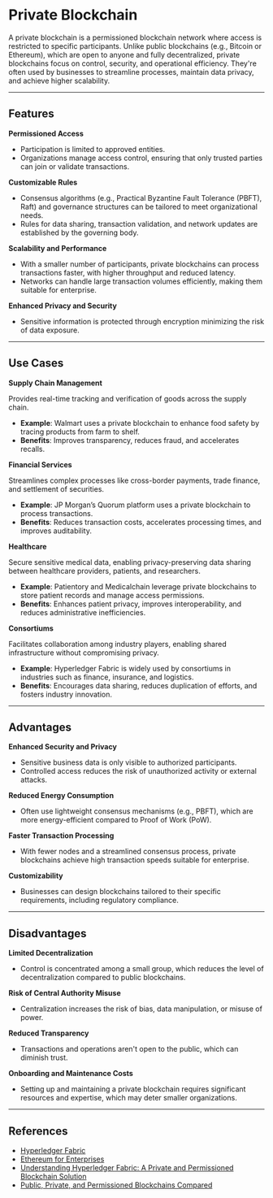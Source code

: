 # Private Blockchain

A private blockchain is a permissioned blockchain network where access is restricted to specific participants. Unlike public blockchains (e.g., Bitcoin or Ethereum), which are open to anyone and fully decentralized, private blockchains focus on control, security, and operational efficiency. They're often used by businesses to streamline processes, maintain data privacy, and achieve higher scalability.

---

## Features

**Permissioned Access**
   - Participation is limited to approved entities.  
   - Organizations manage access control, ensuring that only trusted parties can join or validate transactions.  

**Customizable Rules**
   - Consensus algorithms (e.g., Practical Byzantine Fault Tolerance (PBFT), Raft) and governance structures can be tailored to meet organizational needs.  
   - Rules for data sharing, transaction validation, and network updates are established by the governing body.

**Scalability and Performance**
   - With a smaller number of participants, private blockchains can process transactions faster, with higher throughput and reduced latency.  
   - Networks can handle large transaction volumes efficiently, making them suitable for enterprise.

**Enhanced Privacy and Security**
   - Sensitive information is protected through encryption minimizing the risk of data exposure.  
---

## Use Cases

**Supply Chain Management**

Provides real-time tracking and verification of goods across the supply chain.  
- **Example**: Walmart uses a private blockchain to enhance food safety by tracing products from farm to shelf.  
- **Benefits**: Improves transparency, reduces fraud, and accelerates recalls.

**Financial Services**

Streamlines complex processes like cross-border payments, trade finance, and settlement of securities.  
- **Example**: JP Morgan’s Quorum platform uses a private blockchain to process transactions.  
- **Benefits**: Reduces transaction costs, accelerates processing times, and improves auditability.

**Healthcare**

Secure sensitive medical data, enabling privacy-preserving data sharing between healthcare providers, patients, and researchers.  
- **Example**: Patientory and Medicalchain leverage private blockchains to store patient records and manage access permissions.  
- **Benefits**: Enhances patient privacy, improves interoperability, and reduces administrative inefficiencies.

**Consortiums**

Facilitates collaboration among industry players, enabling shared infrastructure without compromising privacy.  
- **Example**: Hyperledger Fabric is widely used by consortiums in industries such as finance, insurance, and logistics.  
- **Benefits**: Encourages data sharing, reduces duplication of efforts, and fosters industry innovation.

---

## Advantages

**Enhanced Security and Privacy**
   - Sensitive business data is only visible to authorized participants.  
   - Controlled access reduces the risk of unauthorized activity or external attacks.

**Reduced Energy Consumption**
   - Often use lightweight consensus mechanisms (e.g., PBFT), which are more energy-efficient compared to Proof of Work (PoW).  

**Faster Transaction Processing** 
   - With fewer nodes and a streamlined consensus process, private blockchains achieve high transaction speeds suitable for enterprise.  

**Customizability**  
   - Businesses can design blockchains tailored to their specific requirements, including regulatory compliance.

---

## Disadvantages

**Limited Decentralization**
   - Control is concentrated among a small group, which reduces the level of decentralization compared to public blockchains.  

**Risk of Central Authority Misuse**
   - Centralization increases the risk of bias, data manipulation, or misuse of power.  

**Reduced Transparency**
   - Transactions and operations aren't open to the public, which can diminish trust.  

**Onboarding and Maintenance Costs**
   - Setting up and maintaining a private blockchain requires significant resources and expertise, which may deter smaller organizations.

---

## References

- [Hyperledger Fabric](https://www.hyperledger.org/)  
- [Ethereum for Enterprises](https://ethereum.org/en/enterprise/)  
- [Understanding Hyperledger Fabric: A Private and Permissioned Blockchain Solution](https://medium.com/novai-hyperledger-fabric-101/understanding-hyperledger-fabric-a-private-and-permissioned-blockchain-solution-1c5b037fc9f9)  
- [Public, Private, and Permissioned Blockchains Compared](https://www.investopedia.com/news/public-private-permissioned-blockchains-compared/)  
